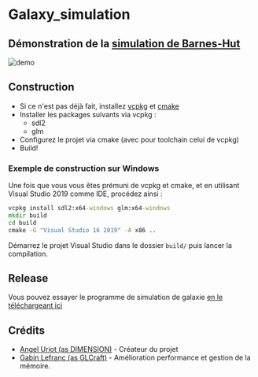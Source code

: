 # Galaxy_simulation  

## Démonstration de la [simulation de Barnes-Hut](https://fr.wikipedia.org/wiki/Simulation_de_Barnes-Hut)

![demo](https://pbs.twimg.com/ext_tw_video_thumb/1216407031193788416/pu/img/483E4qKoJPfnuDdk?format=jpg&name=small "Démonstration")

## Construction

* Si ce n'est pas déjà fait, installez [vcpkg](https://github.com/microsoft/vcpkg) et [cmake](https://cmake.org)
* Installer les packages suivants via vcpkg :
  * sdl2
  * glm
* Configurez le projet via cmake (avec pour toolchain celui de vcpkg)
* Build!

### Exemple de construction sur Windows

Une fois que vous vous êtes prémuni de vcpkg et cmake, et en utilisant Visual Studio 2019 comme IDE, procédez ainsi :

```bat
vcpkg install sdl2:x64-windows glm:x64-windows
mkdir build
cd build
cmake -G "Visual Studio 16 2019" -A x86 ..
```
Démarrez le projet Visual Studio dans le dossier `build/` puis lancer la compilation.

## Release

Vous pouvez essayer le programme de simulation de galaxie [en le téléchargeant ici](https://github.com/glcraft/Galaxy_simulation/releases/tag/v1.1)

## Crédits

* [Angel Uriot (as DIMENSION)](https://github.com/angeluriot) - Créateur du projet
* [Gabin Lefranc (as GLCraft)](https://github.com/glcraft) - Amélioration performance et gestion de la mémoire.